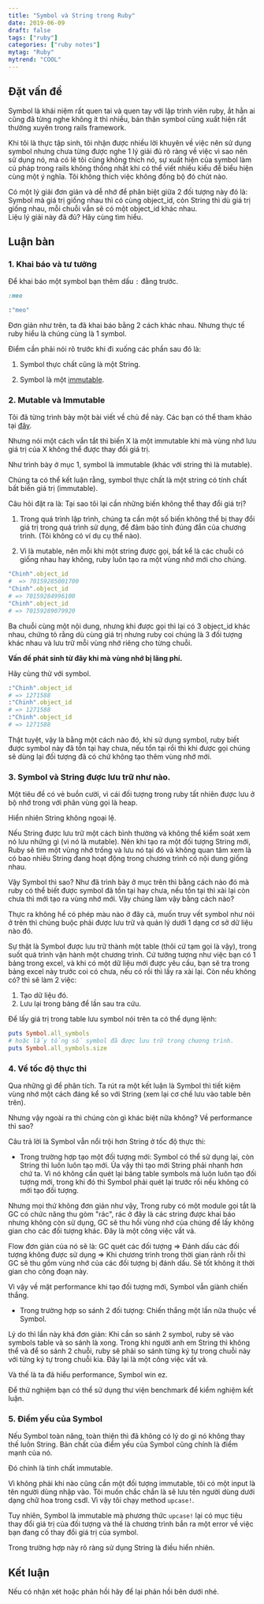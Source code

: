 ```yaml
---
title: "Symbol và String trong Ruby"
date: 2019-06-09
draft: false
tags: ["ruby"]
categories: ["ruby notes"]
mytag: "Ruby"
mytrend: "COOL"
---
```


## Đặt vấn đề

Symbol là khái niệm rất quen tai và quen tay với lập trình viên ruby, ắt hẳn ai cũng đã từng nghe không ít thì nhiều, bản thân symbol cũng xuất hiện rất thường xuyên trong rails framework.   

Khi tôi là thực tập sinh, tôi nhận được nhiều lời khuyên về việc nên sử dụng symbol nhưng chưa từng được nghe 1 lý giải đủ rõ ràng về việc vì sao nên sử dụng nó, mà có lẽ tôi cũng không thích nó, sự xuất hiện của symbol làm cú pháp trong rails không thống nhất khi có thể viết nhiều kiểu để biểu hiện cùng một ý nghĩa. Tôi không thích việc không đồng bộ đó chút nào.   

Có một lý giải đơn giản và dễ nhớ để phân biệt giữa 2 đối tượng này đó là: Symbol mà giá trị giống nhau thì có cùng object_id, còn String thì dù giá trị giống nhau, mỗi chuỗi vẫn sẽ có một object_id khác nhau.  
Liệu lý giải này đã đủ? Hãy cùng tìm hiểu.

## Luận bàn

### 1. Khai báo và tư tưởng

Để khai báo một symbol bạn thêm dấu `:` đằng trước.  

```ruby
:meo

:"meo"
```

Đơn giản như trên, ta đã khai báo bằng 2 cách khác nhau. Nhưng thực tế ruby hiểu là chúng cùng là 1 symbol.  

Điểm cần phải nói rõ trước khi đi xuống các phần sau đó là:  

1. Symbol thực chất cũng là một String.  

2. Symbol là một [immutable](https://hdchinh.com/programing/2019/04/08/immutable-va-mutable-trong-ruby.html).

### 2. Mutable và Immutable

Tôi đã từng trình bày một bài viết về chủ đề này. Các bạn có thể tham khảo tại [đây](https://hdchinh.com/programing/2019/04/08/immutable-va-mutable-trong-ruby.html).

Nhưng nói một cách vắn tắt thì biến X là một immutable khi mà vùng nhớ lưu giá trị của X không thể được thay đổi giá trị. 

Như trình bày ở mục 1, symbol là immutable (khác với string thì là mutable).  

Chúng ta có thể kết luận rằng, symbol thực chất là một string có tính chất bất biến giá trị (immutable).  

Câu hỏi đặt ra là: Tại sao tôi lại cần những biến không thể thay đổi giá trị?  

1. Trong quá trình lập trình, chúng ta cần một số biến không thể bị thay đổi giá trị trong quá trình sử dụng, để đảm bảo tính đúng đắn của chương trình. (Tôi không có ví dụ cụ thể nào).

2. Vì là mutable, nên mỗi khi một string được gọi, bất kể là các chuỗi có giống nhau hay không, ruby luôn tạo ra một vùng nhớ mới cho chúng.  

```ruby
"Chinh".object_id
#  => 70159285001700
"Chinh".object_id
# => 70159284996100
"Chinh".object_id
# => 70159289079920
```

Ba chuỗi cùng một nội dung, nhưng khi được gọi thì lại có 3 object_id khác nhau, chứng tỏ rằng dù cùng giá trị nhưng ruby coi chúng là 3 đối tượng khác nhau và lưu trữ mỗi vùng nhớ riêng cho từng chuỗi.  

**Vấn đề phát sinh từ đây khi mà  vùng nhớ bị lãng phí.**  

Hãy cùng thử với symbol.  

```ruby
:"Chinh".object_id
# => 1271588
:"Chinh".object_id
# => 1271588
:"Chinh".object_id
# => 1271588
```

Thật tuyệt, vậy là bằng một cách nào đó, khi sử dụng symbol, ruby biết được symbol này đã tồn tại hay chưa, nếu tồn tại rồi thì khi được gọi chúng sẽ dùng lại đối tượng đã có chứ không tạo thêm vùng nhớ mới.  

### 3. Symbol và String được lưu trữ như nào. 

Một tiêu đề có vẻ buồn cười, vì cái đối tượng trong ruby tất nhiên được lưu ở bộ nhớ trong với phân vùng gọi là heap.  

Hiển nhiên String không ngoại lệ.  

Nếu String được lưu trữ một cách bình thường và không thể kiểm soát xem nó lưu những gì (vì nó là mutable). Nên khi tạo ra một đối tượng String mới, Ruby sẽ tìm một vùng nhớ trống và lưu nó tại đó và không quan tâm xem là có bao nhiêu String đang hoạt động trong chương trình có nội dung giống nhau.  

Vậy Symbol thì sao? Như đã trình bày ở mục trên thì bằng cách nào đó mà ruby có thể biết được symbol đã tồn tại hay chưa, nếu tồn tại thì xài lại còn chưa thì mới tạo ra vùng nhớ mới. Vậy chúng làm vậy bằng cách nào?  

Thực ra không hề có phép màu nào ở đây cả, muốn truy vết symbol như nói ở trên thì chúng buộc phải được lưu trữ và quản lý dưới 1 dạng cơ sở dữ liệu nào đó.  

Sự thật là Symbol được lưu trữ thành một table (thôi cứ tạm gọi là vậy), trong suốt quá trình vận hành một chương trình. Cứ tưởng tượng như việc bạn có 1 bảng trong excel, và khi có một dữ liệu mới được yêu cầu, bạn sẽ tra trong bảng excel này trước coi có chưa, nếu có rồi thì lấy ra xài lại. Còn nếu không có? thì sẽ làm 2 việc:  

1. Tạo dữ liệu đó.
2. Lưu lại trong bảng để lần sau tra cứu.

Để lấy giá trị trong table lưu symbol nói trên ta có thể dụng lệnh: 

```ruby
puts Symbol.all_symbols
# hoặc lấy tổng số symbol đã được lưu trữ trong chương trình.
puts Symbol.all_symbols.size
```

### 4. Về tốc độ thực thi 

Qua những gì để phân tích. Ta rút ra một kết luận là Symbol thì tiết kiệm vùng nhớ một cách đáng kể so với String (xem lại cơ chế lưu vào table bên trên).

Nhưng vậy ngoài ra thì chúng còn gì khác biệt nữa không? Về performance thì sao?  

Câu trả lời là Symbol vẫn nổi trội hơn String ở tốc độ thực thi:  

- Trong trường hợp tạo một đối tượng mới: Symbol có thể sử dụng lại, còn String thì luôn luôn tạo mới. Ủa vậy thì tạo mới String phải nhanh hơn chứ ta. Vì nó không cần quét lại bảng table symbols mà luôn luôn tạo đối tượng mới, trong khi đó thì Symbol phải quét lại trước rồi nếu không có mới tạo đối tượng.  

Nhưng mọi thứ không đơn giản như vậy, Trong ruby có một module gọi tắt là GC có chức năng thu gòm "rác", rác ở đây là các string được khai báo nhưng không còn sử dụng, GC sẽ thu hồi vùng nhớ của chúng để lấy không gian cho các đối tượng khác. Đây là một công việc vất vả.  

Flow đơn giản của nó sẽ là:  GC quét các đối tượng => Đánh dấu các đối tượng không được sử dụng => Khi chương trình trong thời gian rảnh rỗi thì GC sẽ thu gồm vùng nhớ của các đối tượng bị đánh dấu. Sẽ tốt không ít thời gian cho công đoạn này. 

Vì vậy về mặt performance khi tạo đối tượng mới, Symbol vẫn giành chiến thắng.

- Trong trường hợp so sánh 2 đối tượng: Chiến thắng một lần nữa thuộc về Symbol.

Lý do thì lần này khá đơn giản: Khi cần so sánh 2 symbol, ruby sẽ vào symbols table và so sánh là xong. Trong khi người anh em String thì không thể và để so sánh 2 chuỗi, ruby sẽ phải so sánh từng ký tự trong chuỗi này với từng ký tự trong chuỗi kia. Đây lại là một công việc vất vả.  

Và thế là ta đã hiểu performance, Symbol win ez.  

Để thử nghiệm bạn có thể sử dụng thư viện benchmark để kiểm nghiệm kết luận.

### 5. Điểm yếu của Symbol

Nếu Symbol toàn năng, toàn thiện thì đã không có lý do gì nó không thay thế luôn String. Bản chất của điểm yếu của Symbol cũng chính là điểm mạnh của nó.  

Đó chính là tính chất immutable.  

Vì không phải khi nào cũng cần một đối tượng immutable, tôi có một input là tên người dùng nhập vào. Tôi muốn chắc chắn là sẽ lưu tên người dùng dưới dạng chữ hoa trong csdl. Vì vậy tôi chạy method `upcase!`.  

Tuy nhiên, Symbol là immutable mà phương thức `upcase!` lại có mục tiêu thay đổi giá trị của đối tượng và thế là chương trình bắn ra một error về việc bạn đang cố thay đổi giá trị của symbol.  

Trong trường hợp này rõ ràng sử dụng String là điều hiển nhiên.  

## Kết luận

Nếu có nhận xét hoặc phản hồi hãy để lại phản hồi bên dưới nhé.
